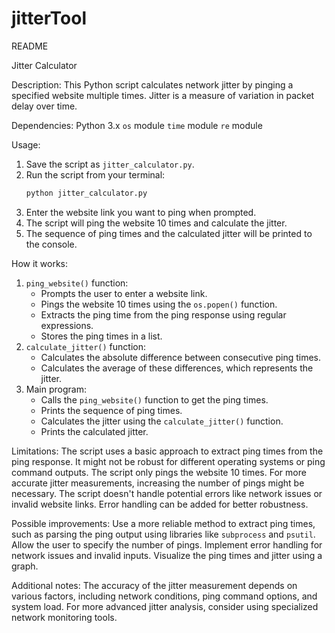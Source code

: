 ﻿# jitterTool
 README

 Jitter Calculator

Description:
This Python script calculates network jitter by pinging a specified website multiple times. Jitter is a measure of variation in packet delay over time.

Dependencies:
 Python 3.x
 `os` module
 `time` module
 `re` module

Usage:
1. Save the script as `jitter_calculator.py`.
2. Run the script from your terminal:
   ```bash
   python jitter_calculator.py
   ```
3. Enter the website link you want to ping when prompted.
4. The script will ping the website 10 times and calculate the jitter.
5. The sequence of ping times and the calculated jitter will be printed to the console.

How it works:
1. `ping_website()` function:
   - Prompts the user to enter a website link.
   - Pings the website 10 times using the `os.popen()` function.
   - Extracts the ping time from the ping response using regular expressions.
   - Stores the ping times in a list.
2. `calculate_jitter()` function:
   - Calculates the absolute difference between consecutive ping times.
   - Calculates the average of these differences, which represents the jitter.
3. Main program:
   - Calls the `ping_website()` function to get the ping times.
   - Prints the sequence of ping times.
   - Calculates the jitter using the `calculate_jitter()` function.
   - Prints the calculated jitter.

Limitations:
 The script uses a basic approach to extract ping times from the ping response. It might not be robust for different operating systems or ping command outputs.
 The script only pings the website 10 times. For more accurate jitter measurements, increasing the number of pings might be necessary.
 The script doesn't handle potential errors like network issues or invalid website links. Error handling can be added for better robustness.

Possible improvements:
 Use a more reliable method to extract ping times, such as parsing the ping output using libraries like `subprocess` and `psutil`.
 Allow the user to specify the number of pings.
 Implement error handling for network issues and invalid inputs.
 Visualize the ping times and jitter using a graph.

Additional notes:
 The accuracy of the jitter measurement depends on various factors, including network conditions, ping command options, and system load.
 For more advanced jitter analysis, consider using specialized network monitoring tools.
